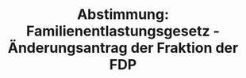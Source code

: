 ---
abstimmung:
  abstimmung: 1
  bundestagssitzung: 64
  legislaturperiode: 19
categories:
- Todo
data:
- title: Abstimmungsergebnis 20181121_1-data.pdf
  url: /res/2021-btw/abstimmungsergebnisse/20181121_1-data.pdf
- title: Abstimmungsergebnis 20181121_1_xls-data.xls
  url: /res/2021-btw/abstimmungsergebnisse/20181121_1_xls-data.xls
- title: Abstimmungsergebnis 20181121_1_xls-datacsv
  url: /res/2021-btw/abstimmungsergebnisse/csv/20181121_1_xls-datacsv
ergebnis:
  afd:
    enthaltung: 0
    gesamt: 92
    ja: 0
    nein: 77
    nichtabgegeben: 15
    ungueltig: 0
  bü90/gr:
    enthaltung: 0
    gesamt: 67
    ja: 0
    nein: 59
    nichtabgegeben: 8
    ungueltig: 0
  cdu/csu:
    enthaltung: 0
    gesamt: 246
    ja: 236
    nein: 0
    nichtabgegeben: 10
    ungueltig: 0
  die linke.:
    enthaltung: 0
    gesamt: 69
    ja: 0
    nein: 62
    nichtabgegeben: 7
    ungueltig: 0
  fdp:
    enthaltung: 0
    gesamt: 80
    ja: 0
    nein: 76
    nichtabgegeben: 4
    ungueltig: 0
  file: 20181121_1_xls-data.xls
  fraktionslos:
    enthaltung: 0
    gesamt: 2
    ja: 0
    nein: 1
    nichtabgegeben: 1
    ungueltig: 0
  spd:
    enthaltung: 0
    gesamt: 153
    ja: 146
    nein: 0
    nichtabgegeben: 7
    ungueltig: 0
layout: abstimmung
links:
- title: Link zu bundestag.de
  url: https://www.bundestag.de/parlament/plenum/abstimmung/abstimmung?id=552
preview: 'Deutscher Bundestag


  64. Sitzung des Deutschen Bundestages

  am Mittwoch, 21. November 2018


  Endgültiges Ergebnis der Namentlichen Abstimmung Nr. 1


  Beschlussempfehlungen des Haushaltsausschusses (8. Ausschuss)

  zu den Entwurf eines Gesetzes über die Feststellung des Bundeshaushaltsplans für
  das

  Haushaltsjahr 2019 (Haushaltsgesetz 2019) - betr. Epl. 04

  Drs. 19/3400, 19/3402, 19/4624, 19/4625 und 19/4626'
tags:
- Todo
title: 'Abstimmung: Familienentlastungsgesetz - Änderungsantrag der Fraktion der FDP'
---